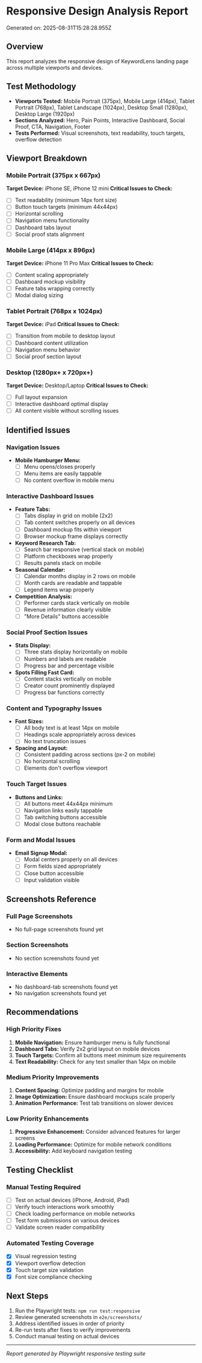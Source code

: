 # Responsive Design Analysis Report

Generated on: 2025-08-31T15:28:28.955Z

## Overview
This report analyzes the responsive design of KeywordLens landing page across multiple viewports and devices.

## Test Methodology
- **Viewports Tested:** Mobile Portrait (375px), Mobile Large (414px), Tablet Portrait (768px), Tablet Landscape (1024px), Desktop Small (1280px), Desktop Large (1920px)
- **Sections Analyzed:** Hero, Pain Points, Interactive Dashboard, Social Proof, CTA, Navigation, Footer
- **Tests Performed:** Visual screenshots, text readability, touch targets, overflow detection

## Viewport Breakdown

### Mobile Portrait (375px x 667px)
**Target Device:** iPhone SE, iPhone 12 mini
**Critical Issues to Check:**
- [ ] Text readability (minimum 14px font size)
- [ ] Button touch targets (minimum 44x44px)
- [ ] Horizontal scrolling
- [ ] Navigation menu functionality
- [ ] Dashboard tabs layout
- [ ] Social proof stats alignment

### Mobile Large (414px x 896px)
**Target Device:** iPhone 11 Pro Max
**Critical Issues to Check:**
- [ ] Content scaling appropriately
- [ ] Dashboard mockup visibility
- [ ] Feature tabs wrapping correctly
- [ ] Modal dialog sizing

### Tablet Portrait (768px x 1024px)
**Target Device:** iPad
**Critical Issues to Check:**
- [ ] Transition from mobile to desktop layout
- [ ] Dashboard content utilization
- [ ] Navigation menu behavior
- [ ] Social proof section layout

### Desktop (1280px+ x 720px+)
**Target Device:** Desktop/Laptop
**Critical Issues to Check:**
- [ ] Full layout expansion
- [ ] Interactive dashboard optimal display
- [ ] All content visible without scrolling issues

## Identified Issues

### Navigation Issues
- **Mobile Hamburger Menu:** 
  - [ ] Menu opens/closes properly
  - [ ] Menu items are easily tappable
  - [ ] No content overflow in mobile menu

### Interactive Dashboard Issues
- **Feature Tabs:**
  - [ ] Tabs display in grid on mobile (2x2)
  - [ ] Tab content switches properly on all devices
  - [ ] Dashboard mockup fits within viewport
  - [ ] Browser mockup frame displays correctly

- **Keyword Research Tab:**
  - [ ] Search bar responsive (vertical stack on mobile)
  - [ ] Platform checkboxes wrap properly
  - [ ] Results panels stack on mobile

- **Seasonal Calendar:**
  - [ ] Calendar months display in 2 rows on mobile
  - [ ] Month cards are readable and tappable
  - [ ] Legend items wrap properly

- **Competition Analysis:**
  - [ ] Performer cards stack vertically on mobile
  - [ ] Revenue information clearly visible
  - [ ] "More Details" buttons accessible

### Social Proof Section Issues
- **Stats Display:**
  - [ ] Three stats display horizontally on mobile
  - [ ] Numbers and labels are readable
  - [ ] Progress bar and percentage visible

- **Spots Filling Fast Card:**
  - [ ] Content stacks vertically on mobile
  - [ ] Creator count prominently displayed
  - [ ] Progress bar functions correctly

### Content and Typography Issues
- **Font Sizes:**
  - [ ] All body text is at least 14px on mobile
  - [ ] Headings scale appropriately across devices
  - [ ] No text truncation issues

- **Spacing and Layout:**
  - [ ] Consistent padding across sections (px-2 on mobile)
  - [ ] No horizontal scrolling
  - [ ] Elements don't overflow viewport

### Touch Target Issues
- **Buttons and Links:**
  - [ ] All buttons meet 44x44px minimum
  - [ ] Navigation links easily tappable
  - [ ] Tab switching buttons accessible
  - [ ] Modal close buttons reachable

### Form and Modal Issues
- **Email Signup Modal:**
  - [ ] Modal centers properly on all devices
  - [ ] Form fields sized appropriately
  - [ ] Close button accessible
  - [ ] Input validation visible

## Screenshots Reference

### Full Page Screenshots
- No full-page screenshots found yet

### Section Screenshots
- No section screenshots found yet

### Interactive Elements
- No dashboard-tab screenshots found yet
- No navigation screenshots found yet

## Recommendations

### High Priority Fixes
1. **Mobile Navigation:** Ensure hamburger menu is fully functional
2. **Dashboard Tabs:** Verify 2x2 grid layout on mobile devices
3. **Touch Targets:** Confirm all buttons meet minimum size requirements
4. **Text Readability:** Check for any text smaller than 14px on mobile

### Medium Priority Improvements
1. **Content Spacing:** Optimize padding and margins for mobile
2. **Image Optimization:** Ensure dashboard mockups scale properly
3. **Animation Performance:** Test tab transitions on slower devices

### Low Priority Enhancements
1. **Progressive Enhancement:** Consider advanced features for larger screens
2. **Loading Performance:** Optimize for mobile network conditions
3. **Accessibility:** Add keyboard navigation testing

## Testing Checklist

### Manual Testing Required
- [ ] Test on actual devices (iPhone, Android, iPad)
- [ ] Verify touch interactions work smoothly
- [ ] Check loading performance on mobile networks
- [ ] Test form submissions on various devices
- [ ] Validate screen reader compatibility

### Automated Testing Coverage
- [x] Visual regression testing
- [x] Viewport overflow detection
- [x] Touch target size validation
- [x] Font size compliance checking

## Next Steps
1. Run the Playwright tests: `npm run test:responsive`
2. Review generated screenshots in `e2e/screenshots/`
3. Address identified issues in order of priority
4. Re-run tests after fixes to verify improvements
5. Conduct manual testing on actual devices

---
*Report generated by Playwright responsive testing suite*
